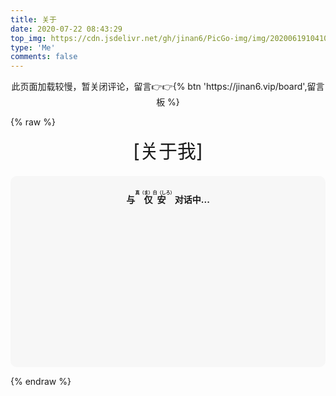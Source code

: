 ```yaml
---
title: 关于
date: 2020-07-22 08:43:29
top_img: https://cdn.jsdelivr.net/gh/jinan6/PicGo-img/img/20200619104100.jpg
type: 'Me'
comments: false
---
```


<center>
    <div class="tip key font5 fas fa-key"><p>此页面加载较慢，暂关闭评论，留言👉👉{% btn 'https://jinan6.vip/board',留言板 %}</p></div>
</center>

<!-- https://www.bootcdn.cn/botui/ -->
<link href="https://cdn.bootcss.com/botui/0.3.9/botui-theme-default.css" rel="stylesheet">
<link href="https://cdn.bootcss.com/botui/0.3.9/botui.min.css" rel="stylesheet">

{% raw %}
<!-- 因为vue和botui更新导至bug,现将对话移至js下的botui中配置 -->

<div class="entry-content">
  <div class="moe-mashiro" style="text-align:center; font-size: 30px; margin-bottom: 20px;">[关于我]</div>
  <div id="hello-mashiro" class="popcontainer" style="min-height: 300px; padding: 2px 6px 4px; background-color: rgb(242, 242, 242, 0.5); border-radius: 10px;">
    <center>
    <p>
    </p>
    <h4>
    与&nbsp;<ruby>
    仅安&nbsp;<rp>
    （</rp>
    <rt>
    真（ま）白（しろ）</rt>
    <rp>
    ）</rp>
    </ruby>
    对话中...</h4>
    <p>
    </p>
    </center>
    <bot-ui></botui>
  </div>
</div>

<!--<script src="https://cungudafa.gitee.io/js/botui.js></script>-->

<script src="https://cdn.jsdelivr.net/gh/jinan6/CDN/js/botui.js"></script>
<script>
bot_ui_ini()
</script>



{% endraw %}